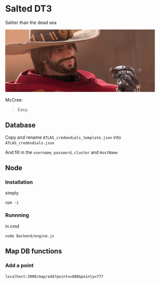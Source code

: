 # Salted DT3
Saltier than the dead sea

![til](./Resource/mccree.gif)

McCree:
> Easy.
## Database
Copy and rename ```ATLAS_credendials_template.json``` into ```ATLAS_credendials.json```

And fill in the ```username```, ```password```, ```cluster``` and ```HostName```
## Node
### Installation
simply
```
npm -i
```
### Runnning
in cmd
```
node Backend/engine.js
```
## Map DB functions
### Add a point
```localhost:3000/map/add?pointx=888&pointy=777```
